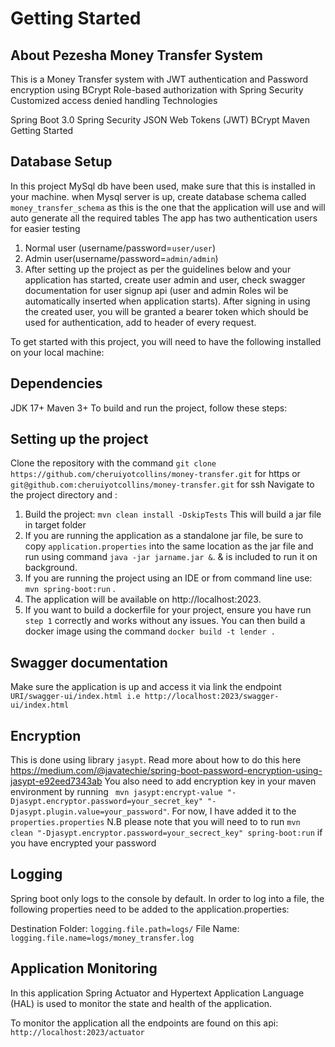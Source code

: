 # Getting Started

## About Pezesha Money Transfer System

This is a Money Transfer system with JWT authentication and Password encryption using BCrypt Role-based authorization
with Spring Security Customized access denied handling Technologies

Spring Boot 3.0 Spring Security JSON Web Tokens (JWT) BCrypt Maven Getting Started

## Database Setup

In this project MySql db have been used, make sure that this is installed in your machine.
when Mysql server is up, create database schema called `money_transfer_schema` as this is the one that the application
will use and will auto generate all the required tables
The app has two authentication users for easier testing

1. Normal user (username/password=```user/user```)
2. Admin user(username/password=```admin/admin```)
3. After setting up the project as per the guidelines below and your application has started, create user admin and
   user, check swagger documentation for user signup api  (user and admin Roles wil be automatically inserted when
   application starts).
   After signing in using the created user, you will be granted a bearer token which should be used for authentication,
   add to header of every request.

To get started with this project, you will need to have the following installed on your local machine:

## Dependencies

JDK 17+ Maven 3+ To build and run the project, follow these steps:

## Setting up the project

Clone the repository with the command `git clone https://github.com/cheruiyotcollins/money-transfer.git` for https
or ` git@github.com:cheruiyotcollins/money-transfer.git` for ssh
Navigate to the project directory and :

1. Build the project: `mvn clean install -DskipTests` This will build a jar file in target folder
2. If you are running the application as a standalone jar file, be sure to copy `application.properties` into the same
   location as the jar file and run using command `java -jar jarname.jar &`. & is included to run it on background.
3. If you are running the project using an IDE or from command line use: `mvn spring-boot:run` .
4. The application will be available on http://localhost:2023.
5. If you want to build a dockerfile for your project, ensure you have run `step 1` correctly and works without any
   issues. You can then build a docker image using the command `docker build -t lender .`

## Swagger documentation

Make sure the application is up and access it via link the
endpoint `URI/swagger-ui/index.html i.e http://localhost:2023/swagger-ui/index.html`

## Encryption

This is done using library ```jasypt```. Read more about how to do this
here https://medium.com/@javatechie/spring-boot-password-encryption-using-jasypt-e92eed7343ab
You also need to add encryption key in your maven environment by
running ` mvn jasypt:encrypt-value "-Djasypt.encryptor.password=your_secret_key" "-Djasypt.plugin.value=your_password"`.
For now, I have added it to the ```properties.properties```
N.B please note that you will need to to run  `mvn clean "-Djasypt.encryptor.password=your_secrect_key" spring-boot:run`
if you have encrypted your password


## Logging
Spring boot only logs to the console by default. In order to log into a file, the following properties need to be added to the application.properties:

Destination Folder: ```logging.file.path=logs/```
File Name: ```logging.file.name=logs/money_transfer.log ```

## Application Monitoring
In this application Spring Actuator and Hypertext Application Language (HAL) is used to monitor the state and health of the application.


To monitor the application all the endpoints are found on this api: `http://localhost:2023/actuator`